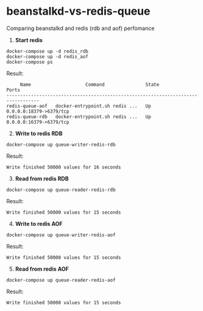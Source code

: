 # beanstalkd-vs-redis-queue
Comparing beanstalkd and redis (rdb and aof) perfomance

1. **Start redis**

```shell
docker-compose up -d redis_rdb
docker-compose up -d redis_aof
docker-compose ps
```
Result:
```shell
     Name                    Command               State            Ports         
----------------------------------------------------------------------------------
redis-queue-aof   docker-entrypoint.sh redis ...   Up      0.0.0.0:18379->6379/tcp
redis-queue-rdb   docker-entrypoint.sh redis ...   Up      0.0.0.0:16379->6379/tcp
```

2. **Write to redis RDB**

```shell
docker-compose up queue-writer-redis-rdb
```
Result:
```shell
Write finished 50000 values for 16 seconds
```

3. **Read from redis RDB**

```shell
docker-compose up queue-reader-redis-rdb
```
Result:
```shell
Write finished 50000 values for 15 seconds
```

4. **Write to redis AOF**

```shell
docker-compose up queue-writer-redis-aof
```
Result:
```shell
Write finished 50000 values for 15 seconds
```

5. **Read from redis AOF**

```shell
docker-compose up queue-reader-redis-aof
```
Result:
```shell
Write finished 50000 values for 15 seconds
```